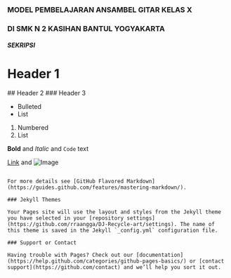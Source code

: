 <html>
 <head>
    <title>Welcome to DJ-Recyle Page</title>
 </head>




### MODEL PEMBELAJARAN ANSAMBEL GITAR KELAS X 
### DI SMK N 2 KASIHAN BANTUL YOGYAKARTA


#### __*SEKRIPSI*__


# Header 1
<title><center><h1>perjuangan anak belitung</h1></center></title>
## Header 2
### Header 3

- Bulleted
- List

1. Numbered
2. List

**Bold** and _Italic_ and `Code` text

[Link](url) and ![Image](src)
```

For more details see [GitHub Flavored Markdown](https://guides.github.com/features/mastering-markdown/).

### Jekyll Themes

Your Pages site will use the layout and styles from the Jekyll theme you have selected in your [repository settings](https://github.com/rraangga/DJ-Recycle-art/settings). The name of this theme is saved in the Jekyll `_config.yml` configuration file.

### Support or Contact

Having trouble with Pages? Check out our [documentation](https://help.github.com/categories/github-pages-basics/) or [contact support](https://github.com/contact) and we’ll help you sort it out.
